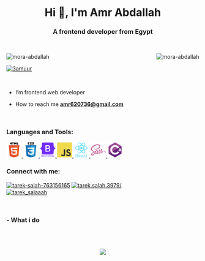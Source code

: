 <h1 align="center">Hi 👋, I'm Amr Abdallah</h1>
<h3 align="center">A frontend developer from Egypt</h3>

<br/>

<p><img align="right" src="https://www.aagnia.com/wp-content/uploads/2021/12/39998-web-development.gif" alt="mora-abdallah" height="500px" /></p>
<p align="left"> <img src="https://komarev.com/ghpvc/?username=mora-abdallah&label=Profile%20views&color=0e75b6&style=flat" alt="mora-abdallah" /> </p>

<p align="left"> <a href="https://twitter.com/3amuur_74" target="blank"><img src="https://img.shields.io/twitter/follow/3amuur_74?logo=twitter&style=for-the-badge" alt="3amuur" /></a> </p>
<br/>

-  I’m frontend web developer

-  How to reach me **amr620736@gmail.com**
<br/>

<h3 align="left">Languages and Tools:</h3>
<p align="left"> <a href="https://www.w3.org/html/" target="_blank" rel="noreferrer"> <img src="https://raw.githubusercontent.com/devicons/devicon/master/icons/html5/html5-original-wordmark.svg" alt="html5" width="40" height="40"/> </a> <a href="https://www.w3schools.com/css/" target="_blank" rel="noreferrer"> <img src="https://raw.githubusercontent.com/devicons/devicon/master/icons/css3/css3-original-wordmark.svg" alt="css3" width="40" height="40"/> </a> <a href="https://getbootstrap.com" target="_blank" rel="noreferrer"> <img src="https://raw.githubusercontent.com/devicons/devicon/master/icons/bootstrap/bootstrap-plain-wordmark.svg" alt="bootstrap" width="40" height="40"/> </a>  <a href="https://developer.mozilla.org/en-US/docs/Web/JavaScript" target="_blank" rel="noreferrer"> <img src="https://raw.githubusercontent.com/devicons/devicon/master/icons/javascript/javascript-original.svg" alt="javascript" width="40" height="40"/> </a> <a href="https://reactjs.org/" target="_blank" rel="noreferrer"> <img src="https://raw.githubusercontent.com/devicons/devicon/master/icons/react/react-original-wordmark.svg" alt="react" width="40" height="40"/> </a> <a href="https://sass-lang.com" target="_blank" rel="noreferrer"> <img src="https://raw.githubusercontent.com/devicons/devicon/master/icons/sass/sass-original.svg" alt="sass" width="40" height="40"/> </a><a href="https://www.w3schools.com/cs/" target="_blank" rel="noreferrer"> <img src="https://raw.githubusercontent.com/devicons/devicon/master/icons/csharp/csharp-original.svg" alt="csharp" width="40" height="40"/> </a> </p>


<h3 align="left">Connect with me:</h3>
<p align="left">
<a href="https://linkedin.com/in/tarek-salah-763156165" target="blank"><img align="center" src="https://raw.githubusercontent.com/rahuldkjain/github-profile-readme-generator/master/src/images/icons/Social/linked-in-alt.svg" alt="tarek-salah-763156165" height="30" width="40" /></a>
<a href="https://fb.com/tarek.salah.3979/" target="blank"><img align="center" src="https://raw.githubusercontent.com/rahuldkjain/github-profile-readme-generator/master/src/images/icons/Social/facebook.svg" alt="tarek.salah.3979/" height="30" width="40" /></a>
<a href="https://instagram.com/tarek_salaaah" target="blank"><img align="center" src="https://raw.githubusercontent.com/rahuldkjain/github-profile-readme-generator/master/src/images/icons/Social/instagram.svg" alt="tarek_salaaah" height="30" width="40" /></a>
</p>

<br/>


 ### - What i do

<br/>
<br/>

<p align="center">
   <img src="https://media2.giphy.com/media/l3vQXZiBGhxBEALEk/giphy.gif" />
</p>
<br />
